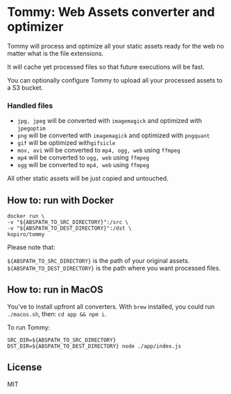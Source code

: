 # Tommy: Web Assets converter and optimizer

Tommy will process and optimize all your static assets ready for the web no matter what is the file extensions.

It will cache yet processed files so that future executions will be fast.

You can optionally configure Tommy to upload all your processed assets to a S3 bucket.

### Handled files

- `jpg, jpeg` will be converted with `imagemagick` and optimized with `jpegoptim`
- `png` will be converted with `imagemagick` and optimized with `pngquant`
- `gif` will be optimized with`gifsicle`
- `mov, avi` will be converted to `mp4, ogg, web` using `ffmpeg`
- `mp4` will be converted to `ogg, web` using `ffmpeg`
- `ogg` will be converted to `mp4, web` using `ffmpeg`

All other static assets will be just copied and untouched.

## How to: run with Docker

```
docker run \
-v "${ABSPATH_TO_SRC_DIRECTORY}":/src \
-v "${ABSPATH_TO_DEST_DIRECTORY}":/dst \
kopiro/tommy
```

Please note that:

`${ABSPATH_TO_SRC_DIRECTORY}` is the path of your original assets.
`${ABSPATH_TO_DEST_DIRECTORY}` is the path where you want processed files.

## How to: run in MacOS

You've to install upfront all converters. With `brew` installed, you could run `./macos.sh`,
then: `cd app && npm i`.

To run Tommy:

```
SRC_DIR=${ABSPATH_TO_SRC_DIRECTORY} DST_DIR=${ABSPATH_TO_DEST_DIRECTORY} node ./app/index.js
```

## License

MIT
